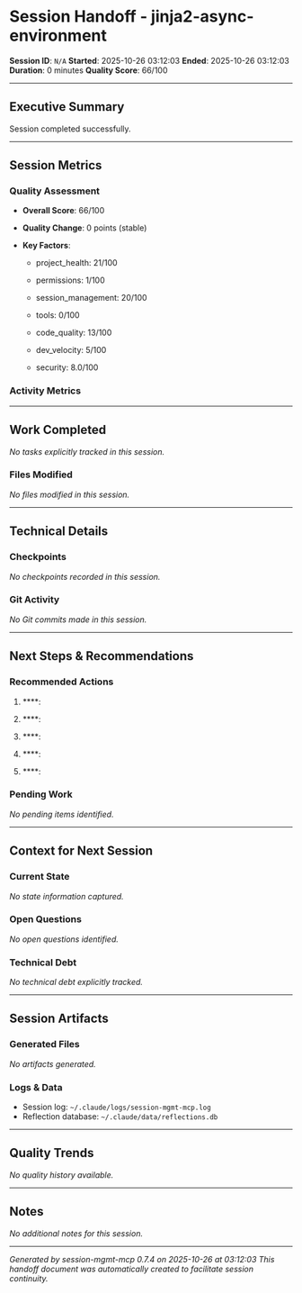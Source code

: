 # Session Handoff - jinja2-async-environment

**Session ID**: `N/A`
**Started**: 2025-10-26 03:12:03
**Ended**: 2025-10-26 03:12:03
**Duration**: 0 minutes
**Quality Score**: 66/100

______________________________________________________________________

## Executive Summary

Session completed successfully.

______________________________________________________________________

## Session Metrics

### Quality Assessment

- **Overall Score**: 66/100

- **Quality Change**: 0 points (stable)

- **Key Factors**:

  - project_health: 21/100

  - permissions: 1/100

  - session_management: 20/100

  - tools: 0/100

  - code_quality: 13/100

  - dev_velocity: 5/100

  - security: 8.0/100

### Activity Metrics

______________________________________________________________________

## Work Completed

_No tasks explicitly tracked in this session._

### Files Modified

_No files modified in this session._

______________________________________________________________________

## Technical Details

### Checkpoints

_No checkpoints recorded in this session._

### Git Activity

_No Git commits made in this session._

______________________________________________________________________

## Next Steps & Recommendations

### Recommended Actions

1. \*\*\*\*:

1. \*\*\*\*:

1. \*\*\*\*:

1. \*\*\*\*:

1. \*\*\*\*:

### Pending Work

_No pending items identified._

______________________________________________________________________

## Context for Next Session

### Current State

_No state information captured._

### Open Questions

_No open questions identified._

### Technical Debt

_No technical debt explicitly tracked._

______________________________________________________________________

## Session Artifacts

### Generated Files

_No artifacts generated._

### Logs & Data

- Session log: `~/.claude/logs/session-mgmt-mcp.log`
- Reflection database: `~/.claude/data/reflections.db`

______________________________________________________________________

## Quality Trends

_No quality history available._

______________________________________________________________________

## Notes

_No additional notes for this session._

______________________________________________________________________

_Generated by session-mgmt-mcp 0.7.4 on 2025-10-26 at 03:12:03_
_This handoff document was automatically created to facilitate session continuity._
